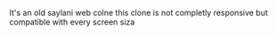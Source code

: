 It's an old saylani web colne this clone is not completly responsive but compatible with every screen siza
